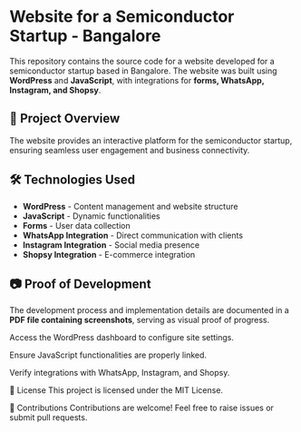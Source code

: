 # Website for a Semiconductor Startup - Bangalore

This repository contains the source code for a website developed for a semiconductor startup based in Bangalore. The website was built using **WordPress** and **JavaScript**, with integrations for **forms, WhatsApp, Instagram, and Shopsy**.

## 📌 Project Overview
The website provides an interactive platform for the semiconductor startup, ensuring seamless user engagement and business connectivity.

## 🛠️ Technologies Used
- **WordPress** - Content management and website structure
- **JavaScript** - Dynamic functionalities
- **Forms** - User data collection
- **WhatsApp Integration** - Direct communication with clients
- **Instagram Integration** - Social media presence
- **Shopsy Integration** - E-commerce integration

## 📷 Proof of Development
The development process and implementation details are documented in a **PDF file containing screenshots**, serving as visual proof of progress.


Access the WordPress dashboard to configure site settings.

Ensure JavaScript functionalities are properly linked.

Verify integrations with WhatsApp, Instagram, and Shopsy.

📜 License
This project is licensed under the MIT License.

🤝 Contributions
Contributions are welcome! Feel free to raise issues or submit pull requests.
